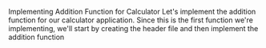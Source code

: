 Implementing Addition Function for Calculator
Let's implement the addition function for our calculator application. Since this is the first function we're implementing, we'll start by creating the header file and then implement the addition function
